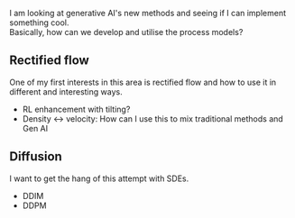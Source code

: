 I am looking at generative AI's new methods and seeing if I can implement something cool.  
Basically, how can we develop and utilise the process models?

## Rectified flow
One of my first interests in this area is rectified flow and how to use it in different and interesting ways.
 - RL enhancement with tilting?
 - Density <-> velocity: How can I use this to mix traditional methods and Gen AI

## Diffusion
I want to get the hang of this attempt with SDEs.
 - DDIM
 - DDPM
